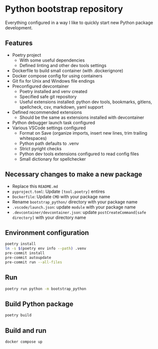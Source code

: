 # Python bootstrap repository

Everything configured in a way I like to quickly start new Python package development.

## Features
* Poetry project
  * With some useful dependencies
  * Defined linting and other dev tools settings
* Dockerfile to build small container (with .dockerignore)
* Docker compose config for using containers
* Git fix for Unix and Windows file endings
* Preconfigured devcontainer
  * Poetry installed and venv created
  * Specified safe git repository
  * Useful extensions installed: python dev tools, bookmarks, gitlens, spellcheck, csv, markdown, yaml support
* Defined recommended extensions
  * Should be the same as extensions installed with devcontainer
* Python debugger launch task configured
* Various VSCode settings configured
  * Format on Save (organize imports, insert new lines, trim trailing whitespaces)
  * Python path defaults to .venv
  * Strict pyright checks
  * Python dev tools extensions configured to read config files
  * Small dictionary for spellchecker

## Necessary changes to make a new package
* Replace this `README.md`
* `pyproject.toml`: Update `[tool.poetry]` entires
* `Dockerfile`: Update `CMD` with your package name
* Rename `bootstrap_python/` directory with your package name
* `.vscode/launch.json`: update `module` with your package name
* `.devcontainer/devcontainer.json`: update `postCreateCommand[safe directory]` with your directory name

## Environment configuration

```bash
poetry install
ln -s $(poetry env info --path) .venv
pre-commit install
pre-commit autoupdate
pre-commit run --all-files
```

## Run
```bash
poetry run python -m bootstrap_python
```

## Build Python package
```bash
poetry build
```

## Build and run
```bash
docker compose up
```
